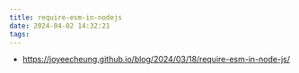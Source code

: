 ```yaml
---
title: require-esm-in-nodejs
date: 2024-04-02 14:32:21
tags:
---
```

- https://joyeecheung.github.io/blog/2024/03/18/require-esm-in-node-js/